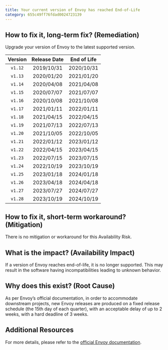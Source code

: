 ```yaml
---
title: Your current version of Envoy has reached End-of-Life
category: 655c49ff76fdad0024723139
---
```


## How to fix it, long-term fix? (Remediation)

Upgrade your version of Envoy to the latest supported version.

|   Version  | Release Date | End of Life |
| :--------: | :----------: | :---------: |
|   `v1.12`  |  2019/10/31  |  2020/10/31 |
|   `v1.13`  |  2020/01/20  |  2021/01/20 |
|   `v1.14`  |  2020/04/08  |  2021/04/08 |
|   `v1.15`  |  2020/07/07  |  2021/07/07 |
|   `v1.16`  |  2020/10/08  |  2021/10/08 |
|   `v1.17`  |  2021/01/11  |  2022/01/11 |
|   `v1.18`  |  2021/04/15  |  2022/04/15 |
|   `v1.19`  |  2021/07/13  |  2022/07/13 |
|   `v1.20`  |  2021/10/05  |  2022/10/05 |
|   `v1.21`  |  2022/01/12  |  2023/01/12 |
|   `v1.22`  |  2022/04/15  |  2023/04/15 |
|   `v1.23`  |  2022/07/15  |  2023/07/15 |
|   `v1.24`  |  2022/10/19  |  2023/10/19 |
|   `v1.25`  |  2023/01/18  |  2024/01/18 |
|   `v1.26`  |  2023/04/18  |  2024/04/18 |
|   `v1.27`  |  2023/07/27  |  2024/07/27 |
| `v1.28` |  2023/10/19  |  2024/10/19 |

## How to fix it, short-term workaround? (Mitigation)

There is no mitigation or workaround for this Availability Risk.

## What is the impact? (Availability Impact)

If a version of Envoy reaches end-of-life, it is no longer supported. This may result in the software having incompatibilities leading to unknown behavior.

## Why does this exist? (Root Cause)

As per Envoy’s official documentation, in order to accommodate downstream projects, new Envoy releases are produced on a fixed release schedule (the 15th day of each quarter), with an acceptable delay of up to 2 weeks, with a hard deadline of 3 weeks.

## Additional Resources

For more details, please refer to the [official Envoy documentation](https://github.com/envoyproxy/envoy/blob/main/RELEASES.md#major-release-schedule).